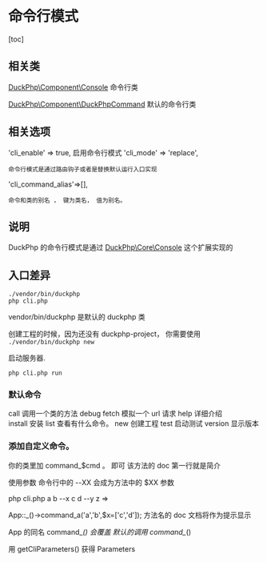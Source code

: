 # 命令行模式
[toc]
## 相关类
[DuckPhp\Component\Console](ref/Core-Console.md) 命令行类

[DuckPhp\Component\DuckPhpCommand](ref/Component-DuckPhpCommand.md) 默认的命令行类


## 相关选项
'cli_enable' => true,
    启用命令行模式
'cli_mode' => 'replace',    

    命令行模式是通过路由钩子或者是替换默认运行入口实现 
'cli_command_alias'=>[],

    命令和类的别名 ， 键为类名， 值为别名。
## 说明

DuckPhp 的命令行模式是通过 [DuckPhp\Core\Console](ref/Core-Console.md) 这个扩展实现的

## 入口差异
```
./vendor/bin/duckphp
php cli.php
```
vendor/bin/duckphp 是默认的 duckphp 类

创建工程的时候，因为还没有 duckphp-project，
你需要使用
`./vendor/bin/duckphp new `

启动服务器.

`php cli.php run`


### 默认命令

call    调用一个类的方法
debug
fetch   模拟一个 url 请求
help    详细介绍    
install 安装
list    查看有什么命令。
new     创建工程
test    启动测试
version 显示版本


### 添加自定义命令。

你的类里加 command_$cmd 。 即可
该方法的 doc 第一行就是简介

使用参数
命令行中的 --XX 会成为方法中的 $XX 参数

php cli.php a b --x c d --y z
=>

App::_()->command_a('a','b',$x=['c','d']);
方法名的 doc 文档将作为提示显示




App 的同名 command_*() 会覆盖 默认的调用 command_*()

用 getCliParameters() 获得 Parameters

